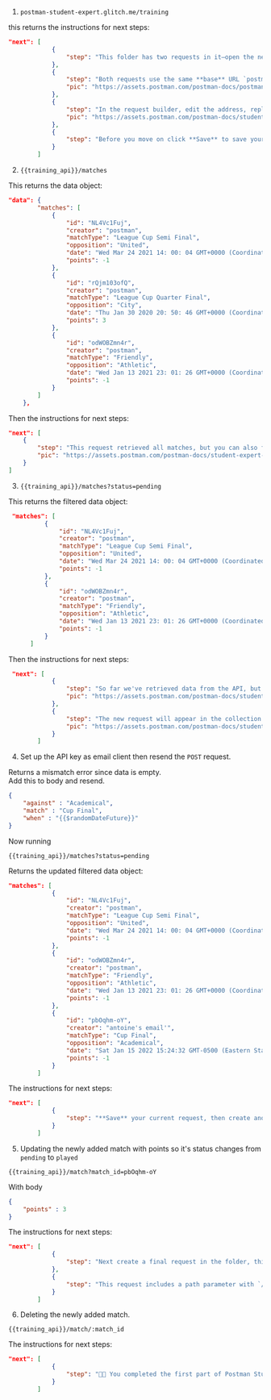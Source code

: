 1. ```https
   postman-student-expert.glitch.me/training
   ```

this returns the instructions for next steps:
```json
"next": [
            {
                "step": "This folder has two requests in it—open the next one `1. Get matches`, look at the address, then come back to this one."
            },
            {
                "step": "Both requests use the same **base** URL `postman-student-expert.glitch.me`—instead of repeating this in every request, let's store it in a variable and reuse the value. Select the part of the address before `/training` and click **Set as variable** &gt; **Set as a new variable**. Enter `training_api` as the **Name** with `postman-student-expert.glitch.me` as the **Value**. Select **Collection** for the **Scope**, making sure the correct collection is selected. Click **Set variable**.",
                "pic": "https://assets.postman.com/postman-docs/postman-training-set-as-var.jpg"
            },
            {
                "step": "In the request builder, edit the address, replacing only `postman-student-expert.glitch.me` (the part before `/training`) with `{{training_api}}`—this is how we reference variables in requests. Click **Send** to make sure the request still behaves the same way and scroll back here.",
                "pic": "https://assets.postman.com/postman-docs/student-expert-url-var.jpg"
            },
            {
                "step": "Before you move on click **Save** to save your request edits. Now open the next request in the collection `Get matches` and do the same for the URL in there, replacing the base part of address with the variable reference—it should now be `{{training_api}}/matches`. Click **Send** on the `Get matches` request and remember to open the **Visualizer** on the response."
            }
        ]
```

2. ```https
   {{training_api}}/matches
   ```
This returns the data object:
```json
"data": {
        "matches": [
            {
                "id": "NL4Vc1Fuj",
                "creator": "postman",
                "matchType": "League Cup Semi Final",
                "opposition": "United",
                "date": "Wed Mar 24 2021 14: 00: 04 GMT+0000 (Coordinated Universal Time)",
                "points": -1
            },
            {
                "id": "rQjm103ofQ",
                "creator": "postman",
                "matchType": "League Cup Quarter Final",
                "opposition": "City",
                "date": "Thu Jan 30 2020 20: 50: 46 GMT+0000 (Coordinated Universal Time)",
                "points": 3
            },
            {
                "id": "odWOBZmn4r",
                "creator": "postman",
                "matchType": "Friendly",
                "opposition": "Athletic",
                "date": "Wed Jan 13 2021 23: 01: 26 GMT+0000 (Coordinated Universal Time)",
                "points": -1
            }
        ]
    },
```
Then the instructions for next steps:
```json
"next": [
    {
        "step": "This request retrieved all matches, but you can also filter the matches using parameters. Open **Params** and enter a new Query parameter, with `status` as the **Key** and `played` or `pending` as the **Value**. You will see the query parameter added to the end of the request address e.g. `/matches?status=pending`. Click **Send** again.",
        "pic": "https://assets.postman.com/postman-docs/student-expert-add-query.jpg"
    }
]
```
3. ```https
   {{training_api}}/matches?status=pending
   ```
This returns the filtered data object:

```json
 "matches": [
          {
              "id": "NL4Vc1Fuj",
              "creator": "postman",
              "matchType": "League Cup Semi Final",
              "opposition": "United",
              "date": "Wed Mar 24 2021 14: 00: 04 GMT+0000 (Coordinated Universal Time)",
              "points": -1
          },
          {
              "id": "odWOBZmn4r",
              "creator": "postman",
              "matchType": "Friendly",
              "opposition": "Athletic",
              "date": "Wed Jan 13 2021 23: 01: 26 GMT+0000 (Coordinated Universal Time)",
              "points": -1
          }
      ]
```
Then the instructions for next steps:
```json
 "next": [
            {
                "step": "So far we've retrieved data from the API, but let's also add some new data. Add another request to the collection. In **Collections** click the *...* on the **1. Begin training - Requests** folder and click **Add Request**–it will open in the request builder. Name the request '2. Add match'.",
                "pic": "https://assets.postman.com/postman-docs/student-expert-add-request.jpg"
            },
            {
                "step": "The new request will appear in the collection folder on the left. In the request builder, enter the URL, `{{training_api}}/match` and select `POST` from the method drop-down list. Click **Send**.",
                "pic": "https://assets.postman.com/postman-docs/student-expert-post-url.jpg"
            }
        ]
```
4. Set up the API key as email client then resend the `POST` request.

Returns a mismatch error since data is empty.\
Add this to body and resend.
```json
{
    "against" : "Academical",
    "match" : "Cup Final",
    "when" : "{{$randomDateFuture}}"
}
```
Now running
```https
{{training_api}}/matches?status=pending
```
Returns the updated filtered data object:
```json
"matches": [
            {
                "id": "NL4Vc1Fuj",
                "creator": "postman",
                "matchType": "League Cup Semi Final",
                "opposition": "United",
                "date": "Wed Mar 24 2021 14: 00: 04 GMT+0000 (Coordinated Universal Time)",
                "points": -1
            },
            {
                "id": "odWOBZmn4r",
                "creator": "postman",
                "matchType": "Friendly",
                "opposition": "Athletic",
                "date": "Wed Jan 13 2021 23: 01: 26 GMT+0000 (Coordinated Universal Time)",
                "points": -1
            },
            {
                "id": "pbOqhm-oY",
                "creator": "antoine's email'",
                "matchType": "Cup Final",
                "opposition": "Academical",
                "date": "Sat Jan 15 2022 15:24:32 GMT-0500 (Eastern Standard Time)",
                "points": -1
            }
        ]
```
The instructions for next steps:
```json
"next": [
            {
                "step": "**Save** your current request, then create another new request still inside the **1. Begin training - Requests** folder. Give it the name `3. Update score` and save it. In the request builder select `PUT` method, and enter the URL `{{training_api}}/match`. Click **Send**."
            }
        ]
```
5. Updating the newly added match with points so it's status changes from `pending` to `played`
```https
{{training_api}}/match?match_id=pbOqhm-oY
```
With body
```json
{
    "points" : 3
}
```
The instructions for next steps:
```json
"next": [
            {
                "step": "Next create a final request in the folder, this time naming it `4. Remove match`. Open it and set the method to `DELETE`, and the URL to `{{training_api}}/match/:match_id`."
            },
            {
                "step": "This request includes a path parameter with `/:match_id` at the end of the request address—open **Params** and as the value for the `match_id` parameter, enter the `id` of a match _you added_ during this session when you sent the `POST` request. Copy the `id` from the response in the `1. Get matches` request like you did for the `PUT` request then click **Send**."
            }
        ]
```
6. Deleting the newly added match.
```https
{{training_api}}/match/:match_id        
```
The instructions for next steps:
```json
"next": [
            {
                "step": "🎊🎉 You completed the first part of Postman Student Expert training! Next we're going to jump into the `2. Scripting and Collection Runs` folder—open the folder, open the first request, and hit **Send**! 🚀"
            }
        ]
```
